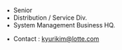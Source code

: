 ▪️ &nbsp;Senior <br/>
▪️ &nbsp;Distribution / Service Div.<br/>
▪️ &nbsp;System Management Business HQ.<br/>

▪️ &nbsp;Contact : kyurikim@lotte.com<br/>
